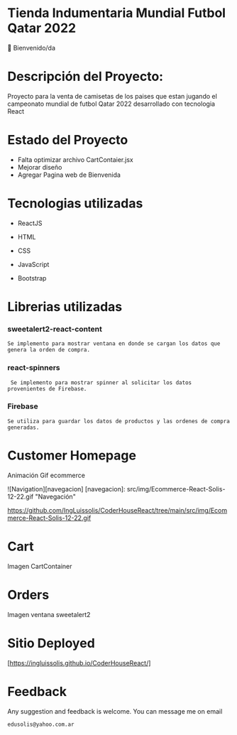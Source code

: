 # Tienda Indumentaria Mundial Futbol Qatar 2022

👋 Bienvenido/da

# Descripción del Proyecto:

Proyecto para la venta de camisetas de los paises que estan jugando el campeonato mundial de futbol Qatar 2022 desarrollado con tecnologia React

# Estado del Proyecto

- Falta optimizar archivo CartContaier.jsx
- Mejorar diseño
- Agregar Pagina web de Bienvenida

# Tecnologias utilizadas

- ReactJS

- HTML

- CSS

- JavaScript

- Bootstrap

# Librerias utilizadas

### sweetalert2-react-content
    Se implemento para mostrar ventana en donde se cargan los datos que genera la orden de compra.

### react-spinners
     Se implemento para mostrar spinner al solicitar los datos provenientes de Firebase.

### Firebase
    Se utiliza para guardar los datos de productos y las ordenes de compra generadas.
# Customer Homepage

Animación Gif ecommerce

![Navigation][navegacion]
[navegacion]: src/img/Ecommerce-React-Solis-12-22.gif "Navegación"

https://github.com/IngLuissolis/CoderHouseReact/tree/main/src/img/Ecommerce-React-Solis-12-22.gif

# Cart

Imagen CartContainer

# Orders

Imagen ventana sweetalert2

# Sitio Deployed

[https://ingluissolis.github.io/CoderHouseReact/]

# Feedback

Any suggestion and feedback is welcome. You can message me on email

`edusolis@yahoo.com.ar`
